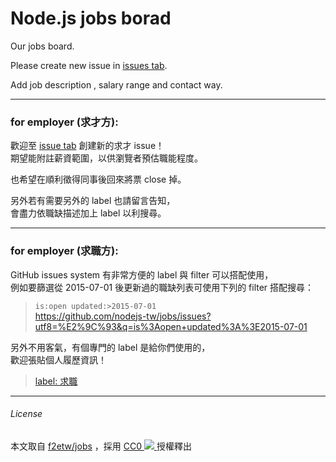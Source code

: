 Node.js jobs borad
====

Our jobs board.

Please create new issue in [issues tab](https://github.com/nodejs-tw/jobs/issues).

Add job description , salary range and contact way.

-----

### for employer (求才方):

歡迎至 [issue tab](https://github.com/nodejs-tw/jobs/issues/) 創建新的求才 issue！  
期望能附註薪資範圍，以供瀏覽者預估職能程度。

也希望在順利徵得同事後回來將票 close 掉。

另外若有需要另外的 label 也請留言告知，  
會盡力依職缺描述加上 label 以利搜尋。

-----

### for employer (求職方):

GitHub issues system 有非常方便的 label 與 filter 可以搭配使用，  
例如要篩選從 2015-07-01 後更新過的職缺列表可使用下列的 filter 搭配搜尋：  
> `is:open updated:>2015-07-01`  
> https://github.com/nodejs-tw/jobs/issues?utf8=%E2%9C%93&q=is%3Aopen+updated%3A%3E2015-07-01

另外不用客氣，有個專門的 label 是給你們使用的，  
歡迎張貼個人履歷資訊！
> [label: 求職](https://github.com/nodejs-tw/jobs/labels/%E6%B1%82%E8%81%B7)

-----

###### License
本文取自 [f2etw/jobs](https://github.com/f2etw/jobs/) ，採用 [CC0 ![](http://mirrors.creativecommons.org/presskit/buttons/88x31/svg/cc-zero.svg) ](https://creativecommons.org/publicdomain/zero/1.0/) 授權釋出
